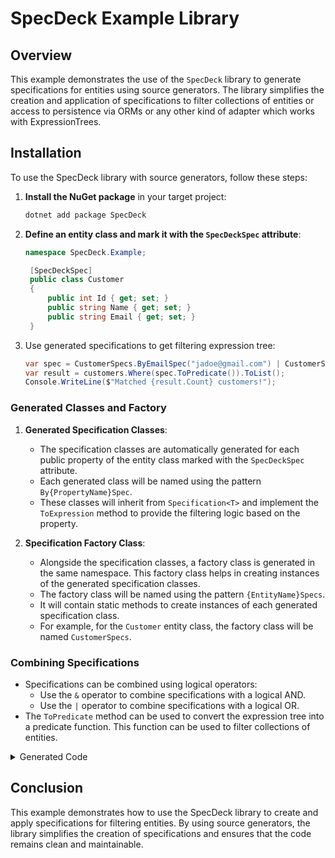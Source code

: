 # SpecDeck Example Library

## Overview

This example demonstrates the use of the `SpecDeck` library to generate specifications for entities using source
generators. The library simplifies the creation and application of specifications to filter collections of entities
or access to persistence via ORMs or any other kind of adapter which works with ExpressionTrees.

## Installation

To use the SpecDeck library with source generators, follow these steps:

1. **Install the NuGet package** in your target project:
   ```sh
   dotnet add package SpecDeck
   ```
2. **Define an entity class and mark it with the `SpecDeckSpec` attribute**:
   ```csharp
   namespace SpecDeck.Example;
   
    [SpecDeckSpec]
    public class Customer
    {
        public int Id { get; set; }
        public string Name { get; set; }
        public string Email { get; set; }
    }
   ```
3. Use generated specifications to get filtering expression tree:

   ```csharp
   var spec = CustomerSpecs.ByEmailSpec("jadoe@gmail.com") | CustomerSpecs.ByNameSpec("John Doe");
   var result = customers.Where(spec.ToPredicate()).ToList();
   Console.WriteLine($"Matched {result.Count} customers!");
   ```

### Generated Classes and Factory

1. **Generated Specification Classes**:
    - The specification classes are automatically generated for each public property of the entity class marked with
      the `SpecDeckSpec` attribute.
    - Each generated class will be named using the pattern `By{PropertyName}Spec`.
    - These classes will inherit from `Specification<T>` and implement the `ToExpression` method to provide the
      filtering
      logic based on the property.

2. **Specification Factory Class**:
    - Alongside the specification classes, a factory class is generated in the same namespace. This factory class helps
      in creating instances of the generated specification classes.
    - The factory class will be named using the pattern `{EntityName}Specs`.
    - It will contain static methods to create instances of each generated specification class.
    - For example, for the `Customer` entity class, the factory class will be named `CustomerSpecs`.

### Combining Specifications

- Specifications can be combined using logical operators:
    - Use the `&` operator to combine specifications with a logical AND.
    - Use the `|` operator to combine specifications with a logical OR.
- The `ToPredicate` method can be used to convert the expression tree into a predicate function. This function can be
  used to filter collections of entities.

<details>
  <summary>Generated Code</summary>

### Specification Classes

Generate specification classes for filtering `Customer` entities:

#### ByEmailSpec

   ```csharp
   using SpecDeck.Core;
   using System.Linq.Expressions;
   using SpecDeck.Example;
   
   namespace SpecDeck.Example.Specs.Customer
   {
       public class ByEmailSpec(string v) : Specification<SpecDeck.Example.Customer>
       {
           private readonly string _v = v;
   
           public override Expression<Func<SpecDeck.Example.Customer, bool>> ToExpression()
               => (t => t.Email.Equals(_v));
       }
   }
   ```

#### ByIdSpec

   ```csharp
   using SpecDeck.Core;
   using System.Linq.Expressions;
   using SpecDeck.Example;
   
   namespace SpecDeck.Example.Specs.Customer
   {
       public class ByIdSpec(int v) : Specification<SpecDeck.Example.Customer>
       {
           private readonly int _v = v;
   
           public override Expression<Func<SpecDeck.Example.Customer, bool>> ToExpression()
               => (t => t.Id.Equals(_v));
       }
   }
   ```

#### ByNameSpec

   ```csharp
   using SpecDeck.Core;
   using System.Linq.Expressions;
   using SpecDeck.Example;
   
   namespace SpecDeck.Example.Specs.Customer
   {
       public class ByNameSpec(string v) : Specification<SpecDeck.Example.Customer>
       {
           private readonly string _v = v;
   
           public override Expression<Func<SpecDeck.Example.Customer, bool>> ToExpression()
               => (t => t.Name.Equals(_v));
       }
   }
   ```

### Specifications Factory

Provide methods to easily create specification instances:
   
   ```csharp
   using SpecDeck.Core;
   using System.Linq.Expressions;
   
   namespace SpecDeck.Example.Specs.Customer
   {
       public static class CustomerSpecs
       {
           public static Specification<SpecDeck.Example.Customer> All<T>() => Specification<SpecDeck.Example.Customer>.True;
   
           public static ByIdSpec ByIdSpec(int v) => new(v);
           public static ByNameSpec ByNameSpec(string v) => new(v);
           public static ByEmailSpec ByEmailSpec(string v) => new(v);
       }
   }
   ```
</details>

## Conclusion

This example demonstrates how to use the SpecDeck library to create and apply specifications for filtering entities. By
using source generators, the library simplifies the creation of specifications and ensures that the code remains clean
and maintainable.
